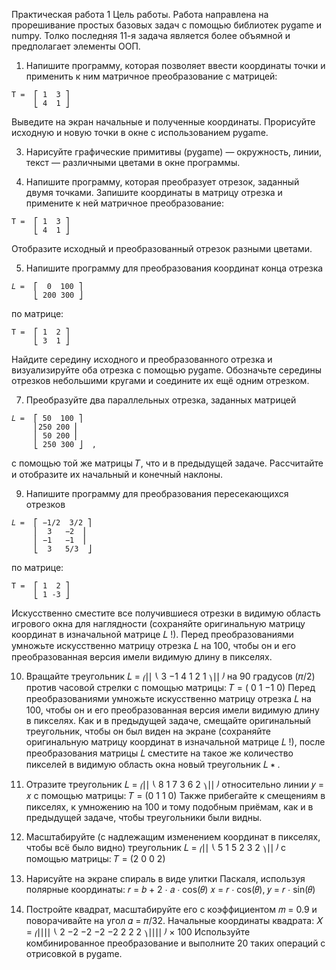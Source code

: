Практическая работа 1
Цель работы. Работа направлена на прорешивание простых базовых задач с помощью библиотек pygame и numpy.
Толко последняя 11-я задача является более объямной и предполагает элементы ООП.

1. Напишите программу, которая позволяет ввести координаты точки и применить к ним матричное преобразование с матрицей:  
```
T =  ⎡ 1  3 ⎤  
     ⎣ 4  1 ⎦  
```


Выведите на экран начальные и полученные координаты. Прорисуйте исходную и новую точки в окне с использованием pygame.

3. Нарисуйте графические примитивы (pygame) — окружность, линии, текст — различными цветами в окне программы.

4. Напишите программу, которая преобразует отрезок, заданный двумя точками. Запишите координаты в матрицу
отрезка и примените к ней матричное преобразование:
```
T =  ⎡ 1  3 ⎤  
     ⎣ 4  1 ⎦  
```
Отобразите исходный и преобразованный отрезок разными цветами.

5. Напишите программу для преобразования координат конца отрезка

```
𝐿 =  ⎡  0  100 ⎤  
     ⎣ 200 300 ⎦  
```
по матрице:
```
T =  ⎡ 1  2 ⎤  
     ⎣ 3  1 ⎦  
```

Найдите середину исходного и преобразованного отрезка и визуализируйте оба отрезка с помощью pygame. Обозначьте середины отрезков небольшими кругами и соедините их ещё одним отрезком.

7. Преобразуйте два параллельных отрезка, заданных матрицей
```
𝐿 =  ⎡ 50  100 ⎤
     ⎜250 200 ⎜
     ⎜ 50 200 ⎜
     ⎣ 250 300 ⎦  ,
```
с помощью той же матрицы 𝑇, что и в предыдущей задаче. Рассчитайте и отобразите их начальный и конечный наклоны.

9. Напишите программу для преобразования пересекающихся отрезков
```
𝐿 =  ⎡ −1/2  3/2 ⎤
     ⎜  3   −2  ⎜
     ⎜ −1   −1  ⎜
     ⎣  3   5/3  ⎦
```
по матрице:
```
T =  ⎡ 1  2 ⎤  
     ⎣ 1 -3 ⎦  
```

Искусственно сместите все получившиеся отрезки в видимую область игрового окна для наглядности (сохраняйте оригинальную матрицу координат в изначальной матрице 𝐿 !). Перед преобразованиями умножьте искусственно
матрицу отрезка 𝐿 на 100, чтобы он и его преобразованная версия имели видимую длину в пикселях.

10. Вращайте треугольник
𝐿 = ⎛⎜⎜
⎝
3 −1
4 1
2 1
⎞⎟⎟
⎠
на 90 градусов (𝜋/2) против часовой стрелки с помощью матрицы:
𝑇 = ( 0 1
−1 0)
Перед преобразованиями умножьте искусственно матрицу отрезка 𝐿 на 100, чтобы он и его преобразованная версия
имели видимую длину в пикселях. Как и в предыдущей задаче, смещайте оригинальный треугольник, чтобы он был
виден на экране (сохраняйте оригинальную матрицу координат в изначальной матрице 𝐿 !), после преобразования
матрицы 𝐿 сместите на такое же количество пикселей в видимую область окна новый треугольник 𝐿
∗
.

11. Отразите треугольник
𝐿 = ⎛⎜⎜
⎝
8 1
7 3
6 2
⎞⎟⎟
⎠
относительно линии 𝑦 = 𝑥 с помощью матрицы:
𝑇 = (0 1
1 0)
Также прибегайте к смещениям в пикселях, к умножению на 100 и тому подобным приёмам, как и в предыдущей
задаче, чтобы треугольники были видны.

12. Масштабируйте (с надлежащим изменением координат в пикселях, чтобы всё было видно) треугольник
𝐿 = ⎛⎜⎜
⎝
5 1
5 2
3 2
⎞⎟⎟
⎠
с помощью матрицы:
𝑇 = (2 0
0 2)

13. Нарисуйте на экране спираль в виде улитки Паскаля, используя полярные координаты:
𝑟 = 𝑏 + 2 ⋅ 𝑎 ⋅ cos(𝜃)
𝑥 = 𝑟 ⋅ cos(𝜃), 𝑦 = 𝑟 ⋅ sin(𝜃)

14. Постройте квадрат, масштабируйте его с коэффициентом 𝑚 = 0.9 и поворачивайте на угол 𝛼 = 𝜋/32. Начальные координаты квадрата:
𝑋 =
⎛⎜⎜⎜⎜
⎝
2 −2
−2 −2
−2 2
2 2
⎞⎟⎟⎟⎟
⎠
× 100
Используйте комбинированное преобразование и выполните 20 таких операций с отрисовкой в pygame.
